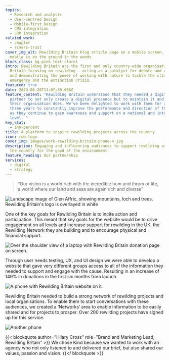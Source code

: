 ```yaml
---
topics:
  - Research and analysis
  - User-centred Design
  - Mobile-first Design
  - CMS integration
  - CRM integration
related_work:
  - chapter
  - rivers-trust
cover_img_alt: Rewilding Britain blog article page on a mobile screen. The
  mobile is on the ground in the woods
block_class: bg-pink text-claret
intro: Rewilding Britain are the first and only country-wide organisation in
  Britain focusing on rewilding – acting as a catalyst for debate and action,
  and demonstrating the power of working with nature to tackle the climate
  emergency and the extinction crisis.
featured: true
date: 2023-06-28T11:07:38.606Z
feature_content: "Rewilding Britain understood that they needed a digital
  partner to not only create a digital presence but to maintain it and evolve as
  their organisation does. We’ve been delighted to work with them for almost
  three years to constantly improve the performance and direction of their site
  as they continue to gain awareness and support on a national and international
  level. "
key_stat:
  - 149-percent
title: A platform to inspire rewilding projects across the country
icon: rwb-logo
cover_img: images/work-rewilding-britain-phone-4.jpg
description: Engaging and influencing audiences to support rewilding areas of
  the country for the good of the environment
feature_heading: Our partnership
services:
  - digital
  - strategy
---
```

> “Our vision is a world rich with the incredible hum and thrum of life, a world where our land and seas are again rich and diverse”

![Landscape image of Glen Affric, showing mountains, loch and trees. Rewilding Britain's logo is overlayed in white](../images/work-rewilding-britain-header.jpg)

One of the key goals for Rewilding Britain is to incite action and participation. This meant that key goals for the website would be to drive engagement on all levels and increase support for rewilding in the UK, the Rewilding Network they are building and to encourage physical and financial support. 

![Over the shoulder view of a laptop with Rewilding Britain donation page on screen. ](../images/work-rewilding-britain-laptop-mat-jess.jpg)

Through user needs testing, UX, and UI design we were able to develop a website that gave very different groups access to all of the information they needed to support and engage with the cause. Resulting in an increase of 149% in donations in the first six months from launch.

![A phone with Rewilding Britain website on it. ](../images/work-rewilding-britain-phone-2.jpg)

Rewilding Britain needed to build a strong network of rewilding projects and local organisations. To enable them to start conversations with these audiences, we created a ‘Networks’ area to enable information to be easily shared and for projects to prosper. Over 200 rewilding projects have signed up for this service.

![Another phone](../images/work-rewilding-britain-phone.jpg)

{{< blockquote author="Hilary Cross" role="Brand and Marketing Lead, Rewilding Britain" >}}
We chose Kind because we wanted to work with an agency who not only listened to and delivered our brief, but also shared our values, passion and vision.
{{</ blockquote >}}